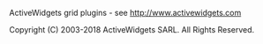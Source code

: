 
ActiveWidgets grid plugins - see http://www.activewidgets.com

Copyright (C) 2003-2018 ActiveWidgets SARL. All Rights Reserved. 
